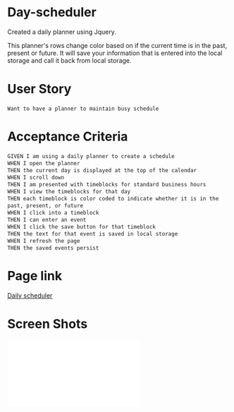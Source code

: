 # Day-scheduler
 Created a daily planner using Jquery.

This planner's rows change color based on if the current time is in the past, present or future.  It will save your information that is entered into the local storage and call it back from local storage.  

# User Story

```
Want to have a planner to maintain busy schedule

```

# Acceptance Criteria

```
GIVEN I am using a daily planner to create a schedule
WHEN I open the planner
THEN the current day is displayed at the top of the calendar
WHEN I scroll down
THEN I am presented with timeblocks for standard business hours
WHEN I view the timeblocks for that day
THEN each timeblock is color coded to indicate whether it is in the past, present, or future
WHEN I click into a timeblock
THEN I can enter an event
WHEN I click the save button for that timeblock
THEN the text for that event is saved in local storage
WHEN I refresh the page
THEN the saved events persist

```

# Page link
[Daily scheduler](https://davidg-07.github.io/Day-scheduler/)

# Screen Shots
![daily scheduler](./screencapture-file-C-Users-david-BootCamp-Challenges-Day-scheduler-index-html-2022-06-09-21_09_26.pdf)
